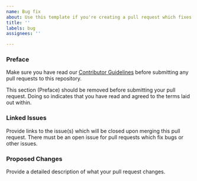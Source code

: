 ```yaml
---
name: Bug fix
about: Use this template if you're creating a pull request which fixes another bug or issue
title: ''
labels: bug
assignees: ''

---
```


### Preface

Make sure you have read our [Contributor Guidelines](/CONTRIBUTING.md) before submitting any pull requests to this
repository.

This section (Preface) should be removed before submitting your pull request. Doing so indicates that you have read
and agreed to the terms laid out within.

### Linked Issues
Provide links to the issue(s) which will be closed upon merging this pull request. There must be an open issue for
pull requests which fix bugs or other issues.

### Proposed Changes
Provide a detailed description of what your pull request changes.
